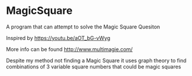 # MagicSquare
A program that can attempt to solve the Magic Square Quesiton

Inspired by https://youtu.be/aOT_bG-vWyg

More info can be found http://www.multimagie.com/

Despite my method not finding a Magic Square it uses graph theory to find 
combinations of 3 variable square numbers that could be magic squares

